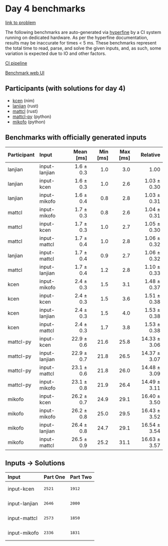 # Day 4 benchmarks

[link to problem](https://adventofcode.com/2024/day/4)

The following benchmarks are auto-generated via
[hyperfine](https://github.com/sharkdp/hyperfine) by a CI system running on
dedicated hardware. As per the hyperfine documentation, results may be
inaccurate for times < 5 ms. These benchmarks represent the total time to read,
parse, and solve the given inputs, and, as such, some variation is expected due
to IO and other factors.

[CI pipeline](http://ci.papercode.net:8080/teams/main/pipelines/aoc2024)

[Benchmark web UI](https://aoc.ancalagon.black)


## Participants (with solutions for day 4)

- [kcen](https://github.com/kcen/aoc2024) (nim)
- [lanjian](https://github.com/lanjian/aoc-2024) (rust)
- [mattcl](https://github.com/mattcl/aoc2024) (rust)
- [mattcl-py](https://github.com/mattcl/aoc2024-py) (python)
- [mikofo](https://github.com/mikofo/aoc2024) (python)


## Benchmarks with officially generated inputs

| Participant | Input | Mean [ms] | Min [ms] | Max [ms] | Relative |
|:---|:---|---:|---:|---:|---:|
| lanjian | input-lanjian | 1.6 ± 0.3 | 1.0 | 3.0 | 1.00 |
| lanjian | input-kcen | 1.6 ± 0.3 | 1.0 | 2.6 | 1.03 ± 0.30 |
| lanjian | input-mikofo | 1.6 ± 0.4 | 0.8 | 2.8 | 1.03 ± 0.31 |
| mattcl | input-mikofo | 1.7 ± 0.3 | 0.8 | 2.6 | 1.04 ± 0.31 |
| mattcl | input-kcen | 1.7 ± 0.3 | 1.0 | 2.7 | 1.05 ± 0.30 |
| mattcl | input-mattcl | 1.7 ± 0.4 | 1.0 | 2.8 | 1.06 ± 0.32 |
| lanjian | input-mattcl | 1.7 ± 0.4 | 0.9 | 2.7 | 1.06 ± 0.32 |
| mattcl | input-lanjian | 1.7 ± 0.4 | 1.2 | 2.8 | 1.10 ± 0.33 |
| kcen | input-mikofo | 2.4 ± 0.3 | 1.5 | 3.1 | 1.48 ± 0.37 |
| kcen | input-kcen | 2.4 ± 0.3 | 1.5 | 3.6 | 1.51 ± 0.38 |
| kcen | input-lanjian | 2.4 ± 0.3 | 1.5 | 4.0 | 1.53 ± 0.38 |
| kcen | input-mattcl | 2.4 ± 0.3 | 1.7 | 3.8 | 1.53 ± 0.38 |
| mattcl-py | input-kcen | 22.9 ± 0.6 | 21.6 | 25.8 | 14.33 ± 3.06 |
| mattcl-py | input-lanjian | 22.9 ± 0.7 | 21.8 | 26.5 | 14.37 ± 3.07 |
| mattcl-py | input-mattcl | 23.1 ± 0.6 | 21.8 | 26.0 | 14.48 ± 3.09 |
| mattcl-py | input-mikofo | 23.1 ± 0.8 | 21.9 | 26.4 | 14.49 ± 3.11 |
| mikofo | input-kcen | 26.2 ± 0.7 | 24.9 | 29.1 | 16.40 ± 3.50 |
| mikofo | input-mikofo | 26.2 ± 0.8 | 25.0 | 29.5 | 16.43 ± 3.52 |
| mikofo | input-lanjian | 26.4 ± 0.8 | 24.7 | 29.1 | 16.54 ± 3.54 |
| mikofo | input-mattcl | 26.5 ± 0.9 | 25.2 | 31.1 | 16.63 ± 3.57 |


## Inputs -> Solutions

| Input | Part One | Part Two |
|:---|:---|:---|
|input-kcen|<pre>2521</pre>|<pre>1912</pre>|
|input-lanjian|<pre>2646</pre>|<pre>2000</pre>|
|input-mattcl|<pre>2573</pre>|<pre>1850</pre>|
|input-mikofo|<pre>2336</pre>|<pre>1831</pre>|